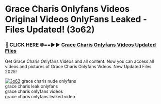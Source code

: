 # Grace Charis Onlyfans Videos Original Videos 0nlyFans Leaked - Files Updated! (3o62)

<h3>🔴 CLICK HERE 🌐==►► <a href="https://tinyurl.com/ms9xzufz" rel="nofollow">Grace Charis Onlyfans Videos Updated Files</a></h3>

Get Grace Charis Onlyfans Videos and all content. Now you can access all videos and pictures of Grace Charis Onlyfans Videos. New Updated Files 2025!

[![3o62](https://i.imgur.com/PQ7UWWw.gif)](https://tinyurl.com/ms9xzufz)
grace charis nude onlyfans<br>
grace charis leak onlyfans<br>
grace charis onlyfans videos<br>
grace charis onlyfans leaked video
